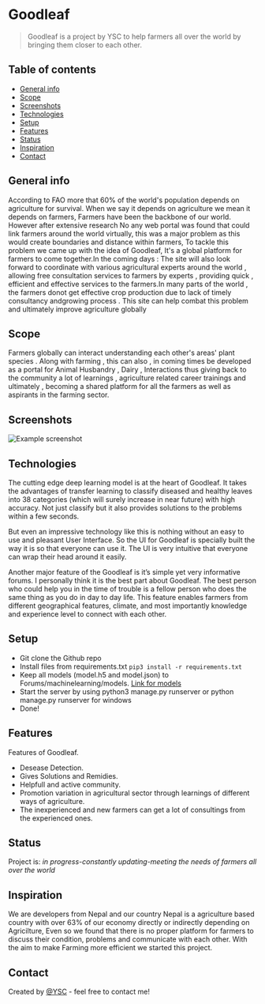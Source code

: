 # Goodleaf
> Goodleaf is a project by YSC to help farmers all over the world by bringing them closer to each other. 

## Table of contents
* [General info](#general-info)
* [Scope](#scope)
* [Screenshots](#screenshots)
* [Technologies](#technologies)
* [Setup](#setup)
* [Features](#features)
* [Status](#status)
* [Inspiration](#inspiration)
* [Contact](#contact)

## General info
According to FAO more that 60% of the world's population depends on agriculture for survival. When we say it depends on agriculture we mean it depends on farmers, Farmers have been the backbone of our world. However after extensive research No any web portal was found that could link farmers around the world virtually, this was a major problem as this would create boundaries and distance within farmers, To tackle this problem we came up with the idea of Goodleaf, It's a global platform for farmers to come together.In the coming days : The site will also look forward to coordinate with various agricultural experts around the world , allowing free consultation services to farmers by experts , providing quick , efficient and effective services to the farmers.In many parts of the world , the farmers donot get effective crop production due to lack of timely consultancy andgrowing process . This site can help combat this problem and ultimately improve agriculture globally

## Scope
Farmers globally can interact understanding each other's areas' plant species . 
Along with farming , this can also , in coming times be developed as a portal for Animal Husbandry , Dairy , Interactions  thus giving back to the community a lot of learnings , agriculture related career trainings and ultimately , becoming a shared platform for all the farmers as well as aspirants in the farming sector.

## Screenshots
![Example screenshot](./img/screenshot.png)

## Technologies
The cutting edge deep learning model is at the heart of Goodleaf. It takes the advantages of transfer learning to classify diseased and healthy leaves into 38 categories (which will surely increase in near future) with high accuracy. Not just classify but it also provides solutions to the problems within a few seconds. 

But even an impressive technology like this is nothing without an easy to use and pleasant  User Interface. So the UI for Goodleaf is specially built the way it is so that everyone can use it. The UI is very intuitive that everyone can wrap their head around it easily. 

Another major feature of the Goodleaf is it’s simple yet very informative forums. I personally think it is the best part about Goodleaf. The best person who could help you in the time of trouble is a fellow person who does the same thing as you do in day to day life. This feature enables farmers from different geographical features, climate, and most importantly knowledge and experience level to connect with each other.

## Setup
* Git clone the Github repo
* Install files from requirements.txt
`pip3 install -r requirements.txt`
* Keep all models (model.h5 and model.json) to Forums/machinelearning/models. [Link for models](https://drive.google.com/drive/folders/1qeDUhN-yaSNZ4Ii-N0SDDHfGQE5KrBH5?usp=sharing)
* Start the server by using python3 manage.py runserver or python manage.py runserver for windows
* Done!

## Features
Features of Goodleaf.
* Desease Detection.
* Gives Solutions and Remidies.
* Helpfull and active community.
* Promotion variation in agricultural sector through learnings of different ways of agriculture.
* The inexperienced and new farmers can get  a lot of consultings from the experienced ones.

## Status
Project is: _in progress-constantly updating-meeting the needs of farmers all over the world_

## Inspiration
We are developers from Nepal and our country Nepal is a agriculture based country with over 63% of our economy directly or indirectly depending on Agricilture, Even so we found that there is no proper platform for farmers to discuss their condition, problems and communicate with each other. With the aim to make Farming more efficient we started this project.

## Contact
Created by [@YSC](https://www.ysc-nepal.org/contact) - feel free to contact me!
